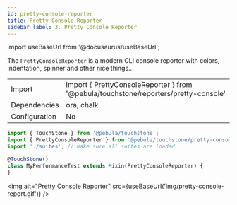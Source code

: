```yaml
---
id: pretty-console-reporter
title: Pretty Console Reporter
sidebar_label: 3. Pretty Console Reporter
---
```

import useBaseUrl from '@docusaurus/useBaseUrl';

The `PrettyConsoleReporter` is a modern CLI console reporter with colors, indentation, spinner and other nice things...

|               |                                                                                     |
|---------------|-------------------------------------------------------------------------------------|
| Import        | import { PrettyConsoleReporter } from '@pebula/touchstone/reporters/pretty-console' |
| Dependencies  | ora, chalk                                                                          |
| Configuration | No                                                                                  |

```typescript
import { TouchStone } from '@pebula/touchstone';
import { PrettyConsoleReporter } from '@pebula/touchstone/pretty-console';
import './suites'; // make sure all suites are loaded

@TouchStone()
class MyPerformanceTest extends Mixin(PrettyConsoleReporter) {
}
```

<img alt="Pretty Console Reporter" src={useBaseUrl('img/pretty-console-report.gif')} />
